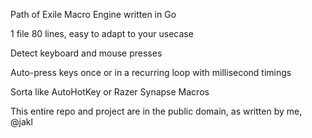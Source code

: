 Path of Exile Macro Engine written in Go

1 file 80 lines, easy to adapt to your usecase

Detect keyboard and mouse presses

Auto-press keys once or in a recurring loop with millisecond timings

Sorta like AutoHotKey or Razer Synapse Macros

This entire repo and project are in the public domain, as written by me, @jakl
